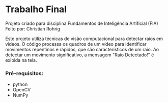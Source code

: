 # Trabalho Final
Projeto criado para disciplina Fundamentos de Inteligência Artificial (FIA)
Feito por: Christian Rohrig

Este projeto utiliza técnicas de visão computacional para detectar raios em vídeos. O código processa os quadros de um vídeo para identificar movimentos repentinos e rápidos, que são característicos de um raio. Ao detectar um movimento significativo, a mensagem "Raio Detectado!" é exibida na tela.

### Pré-requisitos:
  - python
  - OpenCV
  - NumPy
